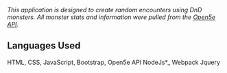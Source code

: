 

_This application is designed to create random encounters using DnD monsters. All monster stats and information were pulled from the [Open5e API](https://open5e.com/)._






## Languages Used

HTML,
CSS,
JavaScript,
Bootstrap,
Open5e API
NodeJs*_
Webpack
Jquery




